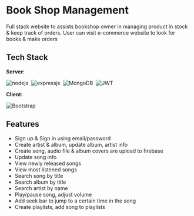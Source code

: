 
# Book Shop Management

Full stack website to assists bookshop owner in managing product in stock & keep track of orders.
User can visit e-commerce website to look for books & make orders

## Tech Stack

**Server:**

![nodejs](https://img.shields.io/badge/Node.js-43853D?style=for-the-badge&logo=node.js&logoColor=white)&nbsp;
![expressjs](https://img.shields.io/badge/Express.js-000000?style=for-the-badge&logo=express&logoColor=white)&nbsp;
![MongoDB](https://img.shields.io/badge/MongoDB-%234ea94b.svg?style=for-the-badge&logo=mongodb&logoColor=white)&nbsp;
![JWT](https://img.shields.io/badge/JWT-black?style=for-the-badge&logo=JSON%20web%20tokens)&nbsp;

**Client:**

![Bootstrap](https://img.shields.io/badge/bootstrap-%23563D7C.svg?style=for-the-badge&logo=bootstrap&logoColor=white)&nbsp;


## Features

- Sign up & Sign in using email/password
- Create artist & album, update album, artist info
- Create song, audio file & album covers are upload to firebase
- Update song info
- View newly released songs
- View most listened songs
- Search song by title
- Search album by title
- Search artist by name
- Play/pause song, adjust volume
- Add seek bar to jump to a certain time in the song
- Create playlists, add song to playlists

